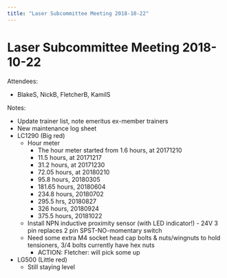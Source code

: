 ```yaml
---
title: "Laser Subcommittee Meeting 2018-10-22"
---
```

# Laser Subcommittee Meeting 2018-10-22

Attendees:

-   BlakeS, NickB, FletcherB, KamilS

Notes:

-   Update trainer list, note emeritus ex-member trainers
-   New maintenance log sheet
-   LC1290 (Big red)
    -   Hour meter
        -   The hour meter started from 1.6 hours, at 20171210
        -   11.5 hours, at 20171217
        -   31.2 hours, at 20171230
        -   72.05 hours, at 20180210
        -   95.8 hours, 20180305
        -   181.65 hours, 20180604
        -   234.8 hours, 20180702
        -   295.5 hrs, 20180827
        -   326 hours, 20180924
        -   375.5 hours, 20181022
    -   Install NPN inductive proximity sensor (with LED indicator!) - 24V 3 pin replaces 2 pin SPST-NO-momentary switch
    -   Need some extra M4 socket head cap bolts & nuts/wingnuts to hold tensioners, 3/4 bolts currently have hex nuts
        -   ACTION: Fletcher: will pick some up
-   LG500 (Little red)
    -   Still staying level

